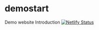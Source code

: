 # demostart
Demo website Introduction
[![Netlify Status](https://api.netlify.com/api/v1/badges/e040d30c-b91a-4e45-9faa-bb1caa242b39/deploy-status)](https://app.netlify.com/sites/elegant-chandrasekhar-50d323/deploys)
